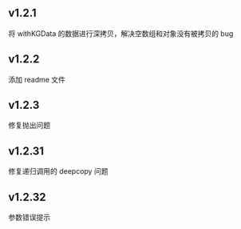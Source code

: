 ## v1.2.1

将 withKGData 的数据进行深拷贝，解决空数组和对象没有被拷贝的 bug

## v1.2.2

添加 readme 文件

## v1.2.3

修复抛出问题

## v1.2.31

修复递归调用的 deepcopy 问题

## v1.2.32

参数错误提示
